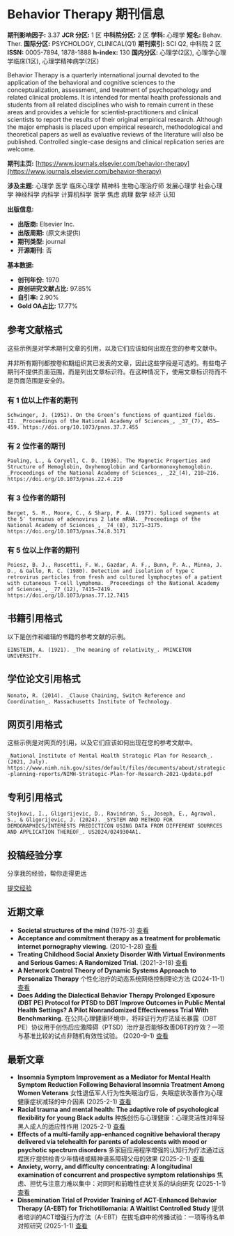 # Behavior Therapy 期刊信息

**期刊影响因子:** 3.37
**JCR 分区:** 1 区
**中科院分区:** 2 区
**学科:** 心理学
**短名:** Behav. Ther.
**国际分区:** PSYCHOLOGY, CLINICAL(Q1)
**期刊索引:** SCI Q2, 中科院 2 区
**ISSN:** 0005-7894, 1878-1888
**h-index:** 130
**国内分区:** 心理学(2区), 心理学心理学临床(1区), 心理学精神病学(2区)

Behavior Therapy is a quarterly international journal devoted to the application of the behavioral and cognitive sciences to the conceptualization, assessment, and treatment of psychopathology and related clinical problems. It is intended for mental health professionals and students from all related disciplines who wish to remain current in these areas and provides a vehicle for scientist-practitioners and clinical scientists to report the results of their original empirical research. Although the major emphasis is placed upon empirical research, methodological and theoretical papers as well as evaluative reviews of the literature will also be published. Controlled single-case designs and clinical replication series are welcome.

**期刊主页:** [https://www.journals.elsevier.com/behavior-therapy](https://www.journals.elsevier.com/behavior-therapy)

**涉及主题:** 心理学 医学 临床心理学 精神科 生物心理治疗师 发展心理学 社会心理学 神经科学 内科学 计算机科学 哲学 焦虑 病理 数学 经济 认知

**出版信息:**
*   **出版商:** Elsevier Inc.
*   **出版周期:** (原文未提供)
*   **期刊类型:** journal
*   **开源期刊:** 否

**基本数据:**
*   **创刊年份:** 1970
*   **原创研究文献占比:** 97.85%
*   **自引率:** 2.90%
*   **Gold OA占比:** 17.77%

## 参考文献格式

这些示例是对学术期刊文章的引用，以及它们应该如何出现在您的参考文献中。

并非所有期刊都按卷和期组织其已发表的文章，因此这些字段是可选的。有些电子期刊不提供页面范围，而是列出文章标识符。在这种情况下，使用文章标识符而不是页面范围是安全的。

### 有 1 位以上作者的期刊

`Schwinger, J. (1951). On the Green’s functions of quantized fields. II. _Proceedings of the National Academy of Sciences_, _37_(7), 455–459. https://doi.org/10.1073/pnas.37.7.455`

### 有 2 位作者的期刊

`Pauling, L., & Coryell, C. D. (1936). The Magnetic Properties and Structure of Hemoglobin, Oxyhemoglobin and Carbonmonoxyhemoglobin. _Proceedings of the National Academy of Sciences_, _22_(4), 210–216. https://doi.org/10.1073/pnas.22.4.210`

### 有 3 位作者的期刊

`Berget, S. M., Moore, C., & Sharp, P. A. (1977). Spliced segments at the 5′ terminus of adenovirus 2 late mRNA. _Proceedings of the National Academy of Sciences_, _74_(8), 3171–3175. https://doi.org/10.1073/pnas.74.8.3171`

### 有 5 位以上作者的期刊

`Poiesz, B. J., Ruscetti, F. W., Gazdar, A. F., Bunn, P. A., Minna, J. D., & Gallo, R. C. (1980). Detection and isolation of type C retrovirus particles from fresh and cultured lymphocytes of a patient with cutaneous T-cell lymphoma. _Proceedings of the National Academy of Sciences_, _77_(12), 7415–7419. https://doi.org/10.1073/pnas.77.12.7415`

## 书籍引用格式

以下是创作和编辑的书籍的参考文献的示例。

`EINSTEIN, A. (1921). _The meaning of relativity_. PRINCETON UNIVERSITY.`

## 学位论文引用格式

`Nonato, R. (2014). _Clause Chaining, Switch Reference and Coordination_. Massachusetts Institute of Technology.`

## 网页引用格式

这些示例是对网页的引用，以及它们应该如何出现在您的参考文献中。

`_National Institute of Mental Health Strategic Plan for Research_. (2021, July). https://www.nimh.nih.gov/sites/default/files/documents/about/strategic-planning-reports/NIMH-Strategic-Plan-for-Research-2021-Update.pdf`

## 专利引用格式

`Stojkovi, I., Gligorijevic, D., Ravindran, S., Joseph, E., Agrawal, S., & Gligorijevic, J. (2024). _SYSTEM AND METHOD FOR DEMOGRAPHICS/INTERESTS PREDICTICON USING DATA FROM DIFFERENT SOURRCES AND APPLICATION THEREOF_. US2024/0249304A1.`

## 投稿经验分享

分享我的经验，帮你走得更远

[提交经验](/journals/submission)

## 近期文章

*   **Societal structures of the mind** (1975-3) [查看](/articles/42642__Societal_structures_of_the_mind)
*   **Acceptance and commitment therapy as a treatment for problematic internet pornography viewing.** (2010-1-28) [查看](/articles/8970554__Acceptance_and_commitment_therapy_as_a_treatment_for_problematic_internet_pornography_viewing)
*   **Treating Childhood Social Anxiety Disorder With Virtual Environments and Serious Games: A Randomized Trial.** (2021-3-18) [查看](/articles/1749953__Treating_Childhood_Social_Anxiety_Disorder_With_Virtual_Environments_and_Serious_Games_A_Randomized_Trial)
*   **A Network Control Theory of Dynamic Systems Approach to Personalize Therapy** 个性化治疗的动态系统网络控制理论方法 (2024-11-1) [查看](/articles/6339516__A_Network_Control_Theory_of_Dynamic_Systems_Approach_to_Personalize_Therapy)
*   **Does Adding the Dialectical Behavior Therapy Prolonged Exposure (DBT PE) Protocol for PTSD to DBT Improve Outcomes in Public Mental Health Settings? A Pilot Nonrandomized Effectiveness Trial With Benchmarking.** 在公共心理健康环境中，将辩证行为疗法延长暴露（DBT PE）协议用于创伤后应激障碍（PTSD）治疗是否能够改善DBT的疗效？一项与基准比较的试点非随机有效性试验。 (2020-9-1) [查看](/articles/8380227__Does_Adding_the_Dialectical_Behavior_Therapy_Prolonged_Exposure_DBT_PE_Protocol_for_PTSD_to_DBT_Improve_Outcomes_in_Public_Mental_Health_Settings_A_Pilot_Nonrandomized_Effectiveness_Trial_With_Benchmarking)

## 最新文章

*   **Insomnia Symptom Improvement as a Mediator for Mental Health Symptom Reduction Following Behavioral Insomnia Treatment Among Women Veterans** 女性退伍军人行为性失眠治疗后，失眠症状改善作为心理健康症状减轻的中介因素 (2025-2-1) [查看](/articles/9097013__Insomnia_Symptom_Improvement_as_a_Mediator_for_Mental_Health_Symptom_Reduction_Following_Behavioral_Insomnia_Treatment_Among_Women_Veterans)
*   **Racial trauma and mental health: The adaptive role of psychological flexibility for young Black adults** 种族创伤与心理健康：心理灵活性对年轻黑人成人的适应性作用 (2025-2-1) [查看](/articles/8980160__Racial_trauma_and_mental_health_The_adaptive_role_of_psychological_flexibility_for_young_Black_adults)
*   **Effects of a multi-family app-enhanced cognitive behavioral therapy delivered via telehealth for parents of adolescents with mood or psychotic spectrum disorders** 多家庭应用程序增强的认知行为疗法通过远程医疗提供给青少年情绪或精神谱系障碍父母的效果 (2025-2-1) [查看](/articles/8980159__Effects_of_a_multifamily_appenhanced_cognitive_behavioral_therapy_delivered_via_telehealth_for_parents_of_adolescents_with_mood_or_psychotic_spectrum_disorders)
*   **Anxiety, worry, and difficulty concentrating: A longitudinal examination of concurrent and prospective symptom relationships** 焦虑、担忧与注意力难以集中：对同时和前瞻性症状关系的纵向研究 (2025-1-1) [查看](/articles/8781646__Anxiety_worry_and_difficulty_concentrating_A_longitudinal_examination_of_concurrent_and_prospective_symptom_relationships)
*   **Dissemination Trial of Provider Training of ACT-Enhanced Behavior Therapy (A-EBT) for Trichotillomania: A Waitlist Controlled Study** 提供者培训的ACT增强行为疗法（A-EBT）在拔毛癖中的传播试验：一项等待名单对照研究 (2025-1-1) [查看](/articles/8781645__Dissemination_Trial_of_Provider_Training_of_ACTEnhanced_Behavior_Therapy_AEBT_for_Trichotillomania_A_Waitlist_Controlled_Study)
